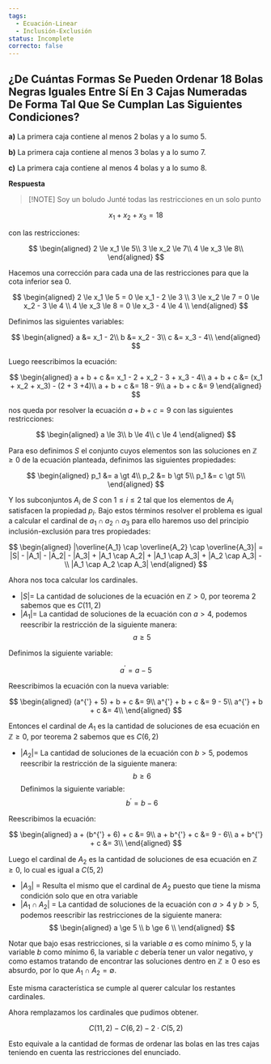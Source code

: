 ```yaml
---
tags:
  - Ecuación-Linear
  - Inclusión-Exclusión
status: Incomplete
correcto: false
---
```


## ¿De Cuántas Formas Se Pueden Ordenar 18 Bolas Negras Iguales Entre Sí En 3 Cajas Numeradas De Forma Tal Que Se Cumplan Las Siguientes Condiciones?

**a)** La primera caja contiene al menos 2 bolas y a lo sumo 5.

**b)** La primera caja contiene al menos 3 bolas y a lo sumo 7.

**c)** La primera caja contiene al menos 4 bolas y a lo sumo 8.

**Respuesta**

> [!NOTE] Soy un boludo
> Junté todas las restricciones en un solo punto

$$
x_1 + x_2 + x_3 = 18
$$

con las restricciones:

$$ 
\begin{aligned}
2 \le x_1 \le 5\\
3 \le x_2 \le 7\\
4 \le x_3 \le 8\\
\end{aligned}
$$

Hacemos una corrección para cada una de las restricciones para que la cota inferior sea 0.

$$  
\begin{aligned}
2 \le x_1 \le 5 = 0 \le x_1 - 2 \le 3 \\
3 \le x_2 \le 7 = 0 \le x_2 - 3 \le 4 \\
4 \le x_3 \le 8 = 0 \le x_3 - 4 \le 4 \\
\end{aligned}
$$

Definimos las siguientes variables:

$$  
\begin{aligned}
a &= x_1 - 2\\
b &= x_2 - 3\\
c &= x_3 - 4\\
\end{aligned}
$$ 

Luego reescribimos la ecuación:

$$  
\begin{aligned}
a + b + c &= x_1 - 2 + x_2 - 3 + x_3 - 4\\
a + b + c &= (x_1 + x_2 + x_3) - (2 + 3 +4)\\
a + b + c &= 18 - 9\\
a + b + c &= 9
\end{aligned}
$$

nos queda por resolver la ecuación $a + b + c = 9$ con las siguientes restricciones:

$$  
\begin{aligned}
a \le 3\\
b \le 4\\
c \le 4
\end{aligned}
$$

Para eso definimos $S$ el conjunto cuyos elementos son las soluciones en $\mathbb{Z} \ge 0$ de la ecuación planteada, definimos las siguientes propiedades:

$$  
\begin{aligned}
p_1 &= a \gt 4\\
p_2 &= b \gt 5\\
p_1 &= c \gt 5\\
\end{aligned}
$$

Y los subconjuntos $A_i$ de $S$ con $1 \le i \le 2$ tal que los elementos de $A_i$ satisfacen la propiedad $p_i$. Bajo estos términos resolver el problema es igual a calcular el cardinal de $a_1 \cap a_2 \cap a_3$ para ello haremos uso del principio inclusión-exclusión para tres propiedades:

$$  
\begin{aligned}
|\overline{A_1} \cap \overline{A_2} \cap \overline{A_3}| =
|S| - |A_1| - |A_2| - |A_3| +
|A_1 \cap A_2| + |A_1 \cap A_3| + |A_2 \cap A_3| -\\
|A_1 \cap A_2 \cap A_3|
\end{aligned}
$$

Ahora nos toca calcular los cardinales.

- $|S|$= La cantidad de soluciones de la ecuación en $\mathbb{Z} \gt 0$, por teorema 2 sabemos que es $C(11, 2)$
- $|A_1|$= La cantidad de soluciones de la ecuación con $a \gt 4$, podemos reescribir la restricción de la siguiente manera:
$$
a \ge 5
$$

Definimos la siguiente variable:

$$
a^{'} = a - 5
$$

Reescribimos la ecuación con la nueva variable:

$$  
\begin{aligned}
(a^{'} + 5) + b + c &= 9\\
a^{'}  + b + c &= 9 - 5\\
a^{'}  + b + c &= 4\\
\end{aligned}
$$

Entonces el cardinal de $A_1$ es la cantidad de soluciones de esa ecuación en $\mathbb{Z} \ge 0$, por teorema 2 sabemos que es $C(6, 2)$

- $|A_2|$= La cantidad de soluciones de la ecuación con $b \gt 5$, podemos reescribir la restricción de la siguiente manera:
$$b \ge 6$$
Definimos la siguiente variable:
$$
b^{'} = b - 6
$$

Reescribimos la ecuación:

$$  
\begin{aligned}
a + (b^{'} + 6) + c &= 9\\
a + b^{'} + c &= 9 - 6\\
a + b^{'} + c &= 3\\
\end{aligned}
$$

Luego el cardinal de $A_2$ es la cantidad de soluciones de esa ecuación en $\mathbb{Z} \ge 0$, lo cual es igual a $C(5, 2)$

- $|A_3|$ = Resulta el mismo que el cardinal de $A_2$ puesto que tiene la misma condición solo que en otra variable
- $|A_1 \cap A_2|$ = La cantidad de soluciones de la ecuación con $a \gt 4$ y $b \gt 5$, podemos reescribir las restricciones de la siguiente manera:
$$  
\begin{aligned}
a \ge 5 \\
b \ge 6 \\
\end{aligned}
$$

Notar que bajo esas restricciones, si la variable $a$ es como mínimo 5, y la variable $b$ como mínimo 6, la variable $c$ debería tener un valor negativo, y como estamos tratando de encontrar las soluciones dentro en $\mathbb{Z} \ge 0$ eso es absurdo, por lo que $A_1 \cap A_2 = \emptyset$.

Este misma característica se cumple al querer calcular los restantes cardinales.

Ahora remplazamos los cardinales que pudimos obtener.

$$
C(11,2) - C(6,2) - 2 \cdot C(5,2)
$$

Esto equivale a la cantidad de formas de ordenar las bolas en las tres cajas teniendo en cuenta las restricciones del enunciado.
